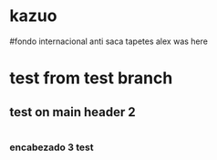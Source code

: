 # kazuo
#fondo internacional anti saca tapetes
alex was here
#
# test from test branch
## test on main header 2
#
### encabezado 3 test
